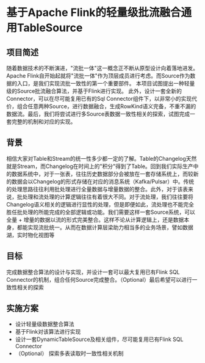 # 基于Apache Flink的轻量级批流融合通用TableSource

## 项目简述

随着数据技术的不断演进，"流批一体"这一概念正不断从原型设计向着落地进发。Apache Flink自开始起就将"流批一体"作为顶层成员进行考虑。而Source作为数据的入口，是我们实现流批一致性的第一个重要部件。
本项目试图提出一种轻量级的Source批流融合算法，并基于Flink进行实现。
此外，设计一套全新的Connector，可以在尽可能复用已有的Sql Connector组件下，以非常小的实现代价，组合任意两种Source，进行数据融合，生成RowKind语义完备，不重不漏的数据流。最后，我们将尝试进行多Source表数据一致性相关的探索，试图完成一套完整的机制和对应的实现。

## 背景

相信大家对Table和Stream的统一性多少都一定的了解。Table的Changelog天然就是Stream，而Changelog在时间上的"积分"得到了Table。回到我们实际生产中的数据系统中，对于一张表，往往历史数据部分会被放在一套存储系统上，而较新的数据会以Changelog的形式存储在对应的消息系统（Kafka/Pulsar）中。传统的处理思路往往利用批处理进行全量数据与增量数据的整合。此外，对于该表来说，批处理和流处理的计算逻辑往往有着很大不同。对于流处理，我们往往要将Changelog语义相关的逻辑进行显性的处理，但是即便如此，流处理也不能完全胜任批处理的所能完成的全部逻辑或功能。我们需要这样一套Source系统，可以全量 + 增量的数据以流的形式完美整合。这样不论从计算逻辑上，还是数据本身，都能实现流批统一。从而在数据计算层梁助力相当多的业务场景，譬如数据湖，实时物化视图等

## 目标

完成数据整合算法的设计与实现，并设计一套可以最大复用已有Flink SQL Connector的机制，组合任何Source完成整合。（Optional）最后希望可以进行一致性相关的探索 

## 实施方案

 - 设计轻量级数据整合算法
 - 基于Flink对该算法进行实现
 - 设计一套DynamicTableSource及相关组件，尽可能复用已有Flink SQL Connector
 - （Optional） 探索多表读取时一致性相关机制



